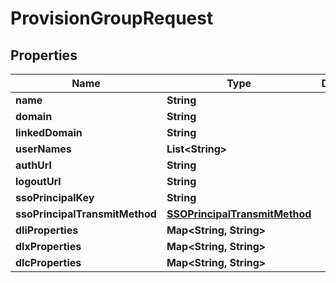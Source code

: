 
# ProvisionGroupRequest

## Properties
Name | Type | Description | Notes
------------ | ------------- | ------------- | -------------
**name** | **String** |  | 
**domain** | **String** |  | 
**linkedDomain** | **String** |  |  [optional]
**userNames** | **List&lt;String&gt;** |  |  [optional]
**authUrl** | **String** |  |  [optional]
**logoutUrl** | **String** |  |  [optional]
**ssoPrincipalKey** | **String** |  |  [optional]
**ssoPrincipalTransmitMethod** | [**SSOPrincipalTransmitMethod**](SSOPrincipalTransmitMethod.md) |  |  [optional]
**dliProperties** | **Map&lt;String, String&gt;** |  |  [optional]
**dlxProperties** | **Map&lt;String, String&gt;** |  |  [optional]
**dlcProperties** | **Map&lt;String, String&gt;** |  |  [optional]



